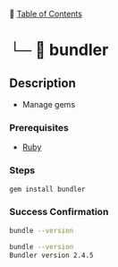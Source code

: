 📁 [Table of Contents](README.md#toc)

# └─ 📄 bundler

## Description

- Manage gems

### Prerequisites

- [Ruby](ruby.md)

### Steps

```sh
gem install bundler
```

### Success Confirmation

```sh
bundle --version
```

```sh
bundle --version
Bundler version 2.4.5
```


